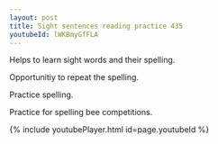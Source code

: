 ```yaml
---
layout: post
title: Sight sentences reading practice 435
youtubeId: lWKBmyGfFLA
---
```

 
 
Helps to learn sight words and their spelling.

Opportunitiy to repeat the spelling. 

Practice spelling. 
 
Practice for spelling bee competitions. 
 
{% include youtubePlayer.html id=page.youtubeId %}
 
 
